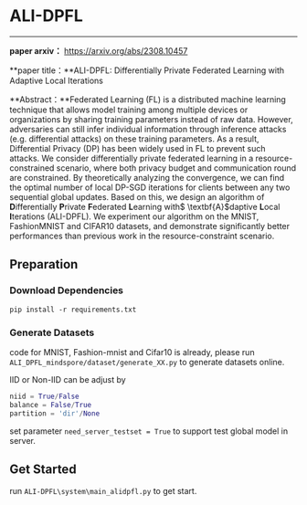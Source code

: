 # ALI-DPFL


---

**paper arxiv：** https://arxiv.org/abs/2308.10457

**paper title：**ALI-DPFL: Differentially Private Federated Learning with Adaptive Local Iterations

**Abstract：**Federated Learning (FL) is a distributed machine learning technique that allows model training among multiple devices or organizations by sharing training parameters instead of raw data. However, adversaries can still infer individual information through inference attacks (e.g. differential attacks) on these training parameters. As a result, Differential Privacy (DP) has been widely used in FL to prevent such attacks. We consider differentially private federated learning in a resource-constrained scenario, where both privacy budget and communication round are constrained. By theoretically analyzing the convergence, we can find the optimal number of local DP-SGD iterations for clients between any two sequential global updates. Based on this, we design an algorithm of $\textbf{D}$ifferentially $\textbf{P}$rivate $\textbf{F}$ederated $\textbf{L}$earning with$ \textbf{A}$daptive $\textbf{L}$ocal $\textbf{I}$terations (ALI-DPFL). We experiment our algorithm on the MNIST, FashionMNIST and CIFAR10 datasets, and demonstrate significantly better performances than previous work in the resource-constraint scenario. 

## Preparation

### Download Dependencies

```
pip install -r requirements.txt
```

### Generate Datasets

code for MNIST, Fashion-mnist and Cifar10 is already, please run `ALI_DPFL_mindspore/dataset/generate_XX.py` to generate datasets online.

IID or Non-IID can be adjust by 

```python
niid = True/False
balance = False/True
partition = 'dir'/None
```

set parameter `need_server_testset = True` to support test global model in server.

## Get Started

run `ALI-DPFL\system\main_alidpfl.py` to get start.
